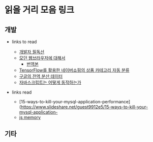 # 읽을 거리 모음 링크
## 개발
- links to read
  - [개발자 필독선](https://www.sangkon.com/2018/08/27/good_books_for_dev_2018/?fbclid=IwAR2jXmcLeU0feIkf4FEiM-ugjccWupJOdYYvYJUYX3qDlrXwGbV70exEQmU)
  - [모던 웹브라우저에 대해서](https://developers.google.com/web/updates/2018/09/inside-browser-part1)
     - [번역본](https://d2.naver.com/helloworld/2922312)
  - [TensorFlow를 활용한 네이버쇼핑의 상품 카테고리 자동 분류](https://d2.naver.com/helloworld/1264836)
  - [구글의 전역 분산 데이터](https://storage.googleapis.com/pub-tools-public-publication-data/pdf/65b514eda12d025585183a641b5a9e096a3c4be5.pdf)
  - [자바스크립트는 어떻게 동작하는가](https://engineering.huiseoul.com/%EC%9E%90%EB%B0%94%EC%8A%A4%ED%81%AC%EB%A6%BD%ED%8A%B8%EB%8A%94-%EC%96%B4%EB%96%BB%EA%B2%8C-%EC%9E%91%EB%8F%99%ED%95%98%EB%8A%94%EA%B0%80-%EB%A9%94%EB%AA%A8%EB%A6%AC-%EA%B4%80%EB%A6%AC-4%EA%B0%80%EC%A7%80-%ED%9D%94%ED%95%9C-%EB%A9%94%EB%AA%A8%EB%A6%AC-%EB%88%84%EC%88%98-%EB%8C%80%EC%B2%98%EB%B2%95-5b0d217d788d)
  

- links read
  - [15-ways-to-kill-your-mysql-application-performance](https://www.slideshare.net/guest9912e5/15-ways-to-kill-your-mysql-application-
  - [js memory](http://hacks.mozilla.or.kr/2017/11/a-crash-course-in-memory-management/)
## 기타
